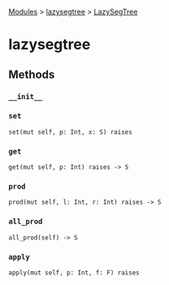 [Modules](../index.md) > [lazysegtree](./index.md) > [LazySegTree]()

# lazysegtree

## Methods

### `__init__`

### `set`

```
set(mut self, p: Int, x: S) raises
```

### `get`

```
get(mut self, p: Int) raises -> S
```

### `prod`

```
prod(mut self, l: Int, r: Int) raises -> S
```

### `all_prod`

```
all_prod(self) -> S
```

### `apply`

```
apply(mut self, p: Int, f: F) raises
```

